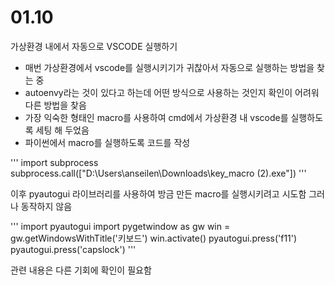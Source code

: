 # 01.10
가상환경 내에서 자동으로 VSCODE 실행하기

- 매번 가상환경에서 vscode를 실행시키기가 귀찮아서 자동으로 실행하는 방법을 찾는 중
- autoenvy라는 것이 있다고 하는데 어떤 방식으로 사용하는 것인지 확인이 어려워 다른 방법을 찾음
- 가장 익숙한 형태인 macro를 사용하여 cmd에서 가상환경 내 vscode를 실행하도록 세팅 해 두었음
- 파이썬에서 macro를 실행하도록 코드를 작성

'''
import subprocess
subprocess.call(["D:\\Users\\anseilen\\Downloads\\key_macro (2).exe"])
'''

이후 pyautogui 라이브러리를 사용하여 방금 만든 macro를 실행시키려고 시도함
그러나 동작하지 않음

'''
import pyautogui
import pygetwindow as gw 
win = gw.getWindowsWithTitle('키보드') 
win.activate()
pyautogui.press('f11')
pyautogui.press('capslock')
'''

관련 내용은 다른 기회에 확인이 필요함
